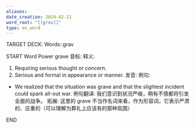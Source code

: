 ```yaml
---
aliases: 
date_creation: 2024-02-21
word_root: "[[grav]]"
type: en_word
---
```

TARGET DECK: Words::grav

START
Word Power
grave
音标: 
释义:
1. Requiring serious thought or concern.
2. Serious and formal in appearance or manner.
发音:
例句:
- We realized that the situation was grave and that the slightest incident could spark all-out war.
例句翻译:
我们意识到状况严峻，稍有不慎都将引发全面的战争。
拓展:
这里的 grave 不当作名词来看，作为形容词，它表示严肃的、庄重的（可以理解为葬礼上应该有的那种氛围）
<!--ID: 1708517141357-->
END
